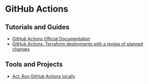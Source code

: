 # GitHub Actions


## Tutorials and Guides
- [GitHub Actions Official Documentation](https://docs.github.com/en/actions)
- [GitHub Actions: Terraform deployments with a review of planned changes](https://itnext.io/github-actions-terraform-deployments-with-a-review-of-planned-changes-30143358bb5c)

## Tools and Projects
- [Act: Run GitHub Actions locally](https://github.com/nektos/act)